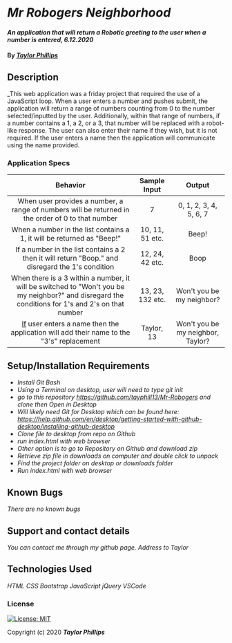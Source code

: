 # _Mr Robogers Neighborhood_

#### _An application that will return a Robotic greeting to the user when a number is entered, 6.12.2020_

#### By _**<ins>Taylor Phillips</ins>**_

## Description

_This web application was a friday project that required the use of a JavaScript loop.  When a user enters a number and pushes submit, the application will return a range of numbers counting from 0 to the number selected/inputted by the user.  Additionally, within that range of numbers, if a number contains a 1, a 2, or a 3, that number will be replaced with a robot-like response.  The user can also enter their name if they wish, but it is not required.  If the user enters a name then the application will communicate using the name provided.

   ### Application Specs

| Behavior  | Sample Input | Output |
| :--------:  | :---------: | :-----: |
| When user provides a number, a range of numbers will be returned in the order of 0 to that number |  7 | 0, 1, 2, 3, 4, 5, 6, 7  |
| When a number in the list contains a 1, it will be returned as "Beep!"  | 10, 11, 51 etc.| Beep! |
| If a number in the list contains a 2 then it will return "Boop." and disregard the 1's condition | 12, 24, 42 etc. | Boop |
| When there is a 3 within a number, it will be switched to "Won't you be my neighbor?" and disregard the conditions for 1's and 2's on that number | 13, 23, 132 etc. | Won't you be my neighbor? |
| <ins>If</ins> user enters a name then the application will add their name to the "3's" replacement | Taylor,  13  | Won't you be my neighbor, Taylor?

## Setup/Installation Requirements

* _Install Git Bash_
* _Using a Terminal on desktop, user will need to type git init_
* _go to this repository <https://github.com/tayphill13/Mr-Robogers> and clone then Open in Desktop_
* _Will likely need Git for Desktop which can be found here: https://help.github.com/en/desktop/getting-started-with-github-desktop/installing-github-desktop_
* _Clone file to desktop from repo on Github_
* _run index.html with web browser_
* _Other option is to go to Repository on Github and download zip_
* _Retrieve zip file in downloads on computer and double click to unpack_
* _Find the project folder on desktop or downloads folder_
* _Run index.html with web browser_

## Known Bugs

_There are no known bugs_

## Support and contact details

_You can contact me through my github page.  Address to Taylor_

## Technologies Used

_HTML_
_CSS_
_Bootstrap_
_JavaScript_
_jQuery_
_VSCode_

### License

[![License: MIT](https://img.shields.io/badge/License-MIT-yellow.svg)](https://opensource.org/licenses/MIT)

Copyright (c) 2020 **_Taylor Phillips_**
